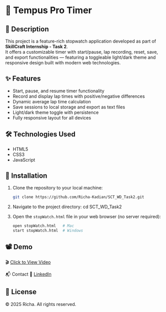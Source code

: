 # 🚀 Tempus Pro Timer

## 📄 Description
This project is a feature-rich stopwatch application developed as part of **SkillCraft Internship - Task 2**.  
It offers a customizable timer with start/pause, lap recording, reset, save, and export functionalities — featuring a toggleable light/dark theme and responsive design built with modern web technologies.

## ✨ Features
- Start, pause, and resume timer functionality  
- Record and display lap times with positive/negative differences  
- Dynamic average lap time calculation  
- Save sessions to local storage and export as text files  
- Light/dark theme toggle with persistence  
- Fully responsive layout for all devices  

## 🛠️ Technologies Used
- HTML5  
- CSS3  
- JavaScript  

## 🚀 Installation

1. Clone the repository to your local machine:
   ```bash
   git clone https://github.com/Richa-Kadian/SCT_WD_Task2.git

2. Navigate to the project directory:
    cd SCT_WD_Task2

3. Open the `stopWatch.html` file in your web browser (no server required):
   ```bash
   open stopWatch.html   # Mac  
   start stopWatch.html  # Windows

## 📽️ Demo
🎬 [Click to View Video](https://drive.google.com/file/d/1YrWAxKg_KrzihZ9xwRBWzqBLihscJnua/view?usp=drive_link)

📬 Contact
🔗 [LinkedIn](https://www.linkedin.com/in/richa-kadian-7a1495332/)

## 📄 License
© 2025 Richa. All rights reserved.

